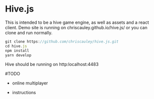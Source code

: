 # Hive.js

This is intended to be a hive game engine, as well as assets and a react client. Demo site is running on chriscauley.github.io/hive.js/ or you can clone and run normally.

``` js
git clone https://github.com/chriscauley/hive.js.git
cd hive.js
npm install
yarn develop
```

Hive should be running on http:localhost:4483

#TODO

* online multiplayer

* instructions